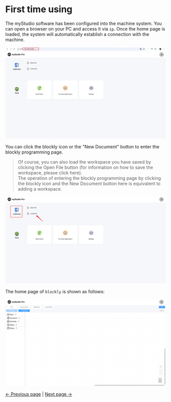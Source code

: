 # First time using

The myStudio software has been configured into the machine system. You can open a browser on your PC and access it via `ip`. Once the home page is loaded, the system will automatically establish a connection with the machine.

<img src="../../../../resources/3-FunctionsAndApplications/6.developmentGuide/myStudio/blockly/home.png" />

You can click the blockly icon or the "New Document" button to enter the blockly programming page.

> Of course, you can also load the workspace you have saved by clicking the Open File button (for information on how to save the workspace, please click here).<br />
> The operation of entering the blockly programming page by clicking the blockly icon and the New Document button here is equivalent to adding a workspace.

<img src="../../../../resources/3-FunctionsAndApplications/6.developmentGuide/myStudio/blockly/myBlockly.png" />

The home page of `blockly` is shown as follows:

<img src="../../../../resources/3-FunctionsAndApplications/6.developmentGuide/myStudio/blockly/blockly.png" />

[← Previous page]() | [Next page →](./6.5.5.2-interfaceDescripton.md)
